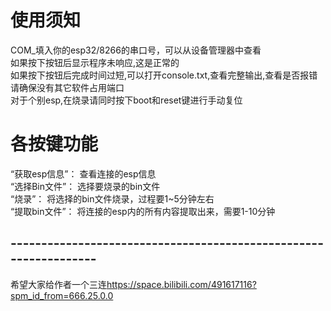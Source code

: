 # 使用须知
COM_填入你的esp32/8266的串口号，可以从设备管理器中查看<br>
如果按下按钮后显示程序未响应,这是正常的<br>
如果按下按钮后完成时间过短,可以打开console.txt,查看完整输出,查看是否报错<br>
请确保没有其它软件占用端口<br>
对于个别esp,在烧录请同时按下boot和reset键进行手动复位<br>

# 各按键功能
“获取esp信息”：
            查看连接的esp信息<br>
“选择Bin文件”：
            选择要烧录的bin文件<br>
“烧录”：
      将选择的bin文件烧录，过程要1~5分钟左右<br>
“提取bin文件”：
            将连接的esp内的所有内容提取出来，需要1-10分钟

## -----------------------------------------------------------------
希望大家给作者一个三连<a>https://space.bilibili.com/491617116?spm_id_from=666.25.0.0</a>
